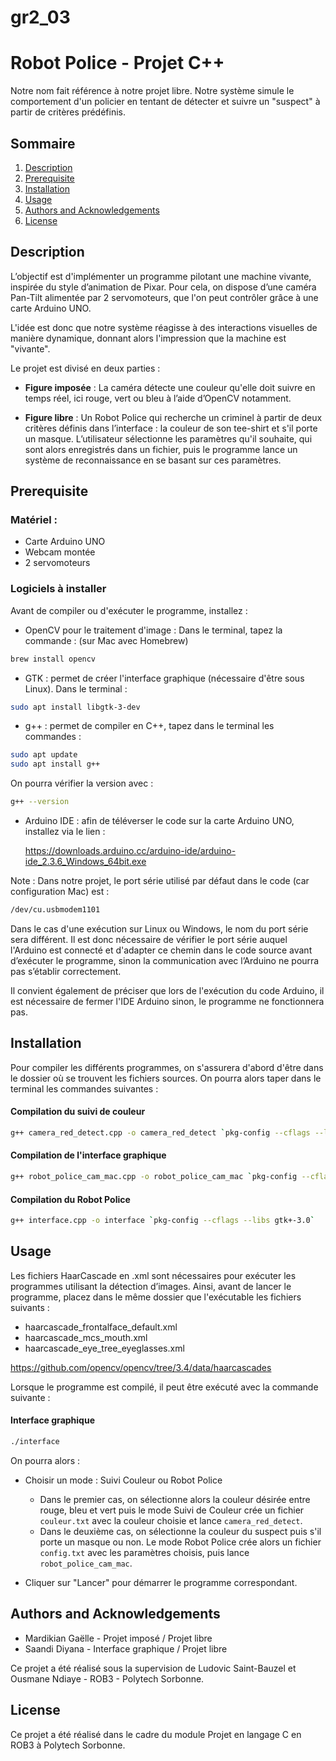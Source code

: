 # gr2_03


# Robot Police - Projet C++
Notre nom fait référence à notre projet libre. Notre système simule le comportement d'un policier en tentant de détecter et suivre un "suspect" à partir de critères prédéfinis.

## Sommaire 

1. [Description](#Description)
2. [Prerequisite](#Prerequisite)
3. [Installation](#Installation)
4. [Usage](#Usage)
5. [Authors and Acknowledgements](#Authors-and-Acknowledgements)
6. [License](#License)


## Description

L’objectif est d'implémenter un programme pilotant une machine vivante, inspirée du style d’animation de Pixar. Pour cela, on dispose d’une caméra Pan-Tilt alimentée par 2 servomoteurs, que l'on peut contrôler grâce à une carte Arduino UNO. 
 
L'idée est donc que notre système réagisse à des interactions visuelles de manière dynamique, donnant alors l'impression que la machine est "vivante".

Le projet est divisé en deux parties :

* **Figure imposée** : La caméra détecte une couleur qu'elle doit suivre en temps réel, ici rouge, vert ou bleu à l’aide d’OpenCV notamment.

* **Figure libre** : Un Robot Police qui recherche un criminel à partir de deux critères définis dans l’interface : la couleur de son tee-shirt et s'il porte un masque. L’utilisateur sélectionne les paramètres qu'il souhaite, qui sont alors enregistrés dans un fichier, puis le programme lance un système de reconnaissance en se basant sur ces paramètres.


## Prerequisite

### Matériel :

* Carte Arduino UNO
* Webcam montée
* 2 servomoteurs 

### Logiciels à installer

Avant de compiler ou d'exécuter le programme, installez : 

* OpenCV pour le traitement d'image : Dans le terminal, tapez la commande :
(sur Mac avec Homebrew)

```bash
brew install opencv
``` 

* GTK : permet de créer l'interface graphique (nécessaire d'être sous Linux). Dans le terminal :

```bash
sudo apt install libgtk-3-dev
``` 

* g++ : permet de compiler en C++, tapez dans le terminal les commandes : 

```bash
sudo apt update
sudo apt install g++
```
On pourra vérifier la version avec :

```bash
g++ --version
```

* Arduino IDE : afin de téléverser le code sur la carte Arduino UNO, installez via le lien : 
    
    https://downloads.arduino.cc/arduino-ide/arduino-ide_2.3.6_Windows_64bit.exe

Note : Dans notre projet, le port série utilisé par défaut dans le code (car configuration Mac) est :

```bash
/dev/cu.usbmodem1101
```
Dans le cas d'une exécution sur Linux ou Windows, le nom du port série sera différent. Il est donc nécessaire de vérifier le port série auquel l'Arduino est connecté et d'adapter ce chemin dans le code source avant d’exécuter le programme, sinon la communication avec l’Arduino ne pourra pas s’établir correctement.

Il convient également de préciser que lors de l'exécution du code Arduino, il est nécessaire de fermer l'IDE Arduino sinon, le programme ne fonctionnera pas.
## Installation

Pour compiler les différents programmes, on s'assurera d'abord d'être dans le dossier où se trouvent les fichiers sources. On pourra alors taper dans le terminal les commandes suivantes : 

#### Compilation du suivi de couleur
```bash
g++ camera_red_detect.cpp -o camera_red_detect `pkg-config --cflags --libs opencv4`
```

#### Compilation de l'interface graphique
```bash
g++ robot_police_cam_mac.cpp -o robot_police_cam_mac `pkg-config --cflags --libs opencv4`
```
#### Compilation du Robot Police
```bash
g++ interface.cpp -o interface `pkg-config --cflags --libs gtk+-3.0`
```

## Usage


Les fichiers HaarCascade en .xml sont nécessaires pour exécuter les programmes utilisant la détection d’images.
Ainsi, avant de lancer le programme, placez dans le même dossier que l'exécutable les fichiers suivants :

* haarcascade_frontalface_default.xml
* haarcascade_mcs_mouth.xml
* haarcascade_eye_tree_eyeglasses.xml

https://github.com/opencv/opencv/tree/3.4/data/haarcascades

Lorsque le programme est compilé, il peut être exécuté avec la commande suivante :

#### Interface graphique

```bash
./interface
```

On pourra alors :

* Choisir un mode : Suivi Couleur ou Robot Police
    * Dans le premier cas, on sélectionne alors la couleur désirée entre rouge, bleu et vert puis le mode Suivi de Couleur crée un fichier `couleur.txt` avec la couleur choisie et lance `camera_red_detect`. 
    * Dans le deuxième cas, on sélectionne la couleur du suspect puis s'il porte un masque ou non. Le mode Robot Police crée alors un fichier `config.txt` avec les paramètres choisis, puis lance `robot_police_cam_mac`.

* Cliquer sur "Lancer" pour démarrer le programme correspondant.



## Authors and Acknowledgements

- Mardikian Gaëlle - Projet imposé / Projet libre
- Saandi Diyana - Interface graphique / Projet libre

Ce projet a été réalisé sous la supervision de Ludovic Saint-Bauzel et Ousmane Ndiaye - ROB3 -  Polytech Sorbonne.
## License

Ce projet a été réalisé dans le cadre du module Projet en langage C en ROB3 à Polytech Sorbonne.